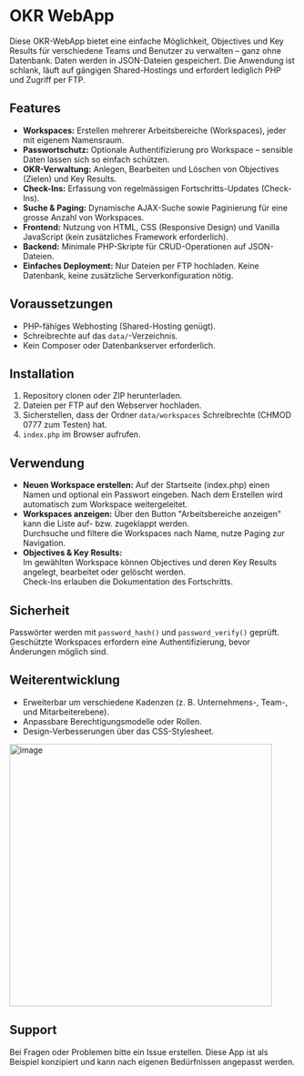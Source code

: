# OKR WebApp

Diese OKR-WebApp bietet eine einfache Möglichkeit, Objectives und Key Results für verschiedene Teams und Benutzer zu verwalten – ganz ohne Datenbank. Daten werden in JSON-Dateien gespeichert. Die Anwendung ist schlank, läuft auf gängigen Shared-Hostings und erfordert lediglich PHP und Zugriff per FTP.

## Features

- **Workspaces:** Erstellen mehrerer Arbeitsbereiche (Workspaces), jeder mit eigenem Namensraum.
- **Passwortschutz:** Optionale Authentifizierung pro Workspace – sensible Daten lassen sich so einfach schützen.
- **OKR-Verwaltung:** Anlegen, Bearbeiten und Löschen von Objectives (Zielen) und Key Results.
- **Check-Ins:** Erfassung von regelmässigen Fortschritts-Updates (Check-Ins).
- **Suche & Paging:** Dynamische AJAX-Suche sowie Paginierung für eine grosse Anzahl von Workspaces.
- **Frontend:** Nutzung von HTML, CSS (Responsive Design) und Vanilla JavaScript (kein zusätzliches Framework erforderlich).
- **Backend:** Minimale PHP-Skripte für CRUD-Operationen auf JSON-Dateien.
- **Einfaches Deployment:** Nur Dateien per FTP hochladen. Keine Datenbank, keine zusätzliche Serverkonfiguration nötig.

## Voraussetzungen

- PHP-fähiges Webhosting (Shared-Hosting genügt).
- Schreibrechte auf das `data/`-Verzeichnis.
- Kein Composer oder Datenbankserver erforderlich.

## Installation

1. Repository clonen oder ZIP herunterladen.
2. Dateien per FTP auf den Webserver hochladen.
3. Sicherstellen, dass der Ordner `data/workspaces` Schreibrechte (CHMOD 0777 zum Testen) hat.
4. `index.php` im Browser aufrufen.

## Verwendung

- **Neuen Workspace erstellen:** Auf der Startseite (index.php) einen Namen und optional ein Passwort eingeben. Nach dem Erstellen wird automatisch zum Workspace weitergeleitet.
- **Workspaces anzeigen:** Über den Button "Arbeitsbereiche anzeigen" kann die Liste auf- bzw. zugeklappt werden.  
  Durchsuche und filtere die Workspaces nach Name, nutze Paging zur Navigation.
- **Objectives & Key Results:**  
  Im gewählten Workspace können Objectives und deren Key Results angelegt, bearbeitet oder gelöscht werden.  
  Check-Ins erlauben die Dokumentation des Fortschritts.
  
## Sicherheit

Passwörter werden mit `password_hash()` und `password_verify()` geprüft. Geschützte Workspaces erfordern eine Authentifizierung, bevor Änderungen möglich sind.

## Weiterentwicklung

- Erweiterbar um verschiedene Kadenzen (z. B. Unternehmens-, Team-, und Mitarbeiterebene).
- Anpassbare Berechtigungsmodelle oder Rollen.
- Design-Verbesserungen über das CSS-Stylesheet.

<img width="461" alt="image" src="https://github.com/user-attachments/assets/fb4fda74-0426-476c-8432-e6e5b361047b" />


## Support

Bei Fragen oder Problemen bitte ein Issue erstellen. Diese App ist als Beispiel konzipiert und kann nach eigenen Bedürfnissen angepasst werden.
